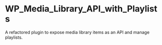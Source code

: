 # WP_Media_Library_API_with_Playlists
A refactored plugin to expose media library items as an API and manage playlists.
